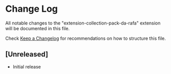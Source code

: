 # Change Log

All notable changes to the "extension-collection-pack-da-rafa" extension will be documented in this file.

Check [Keep a Changelog](http://keepachangelog.com/) for recommendations on how to structure this file.

## [Unreleased]

- Initial release